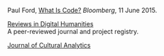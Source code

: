 

Paul Ford, [What Is Code?](https://www.bloomberg.com/graphics/2015-paul-ford-what-is-code/) _Bloomberg_, 11 June 2015.  
  
[Reviews in Digital Humanities](https://reviewsindh.pubpub.org/)  
A peer-reviewed journal and project registry.  
  
[Journal of Cultural Analytics](https://culturalanalytics.org/)  


